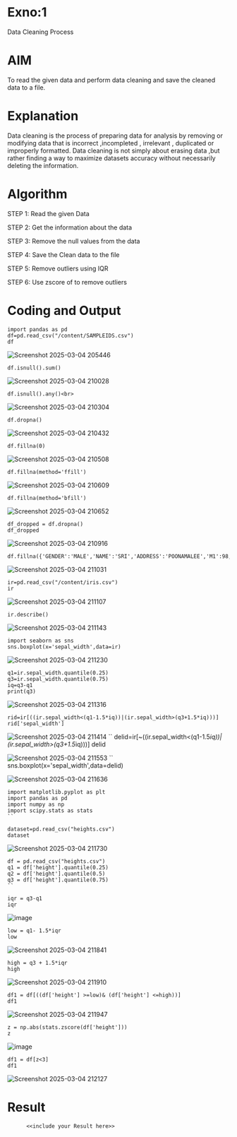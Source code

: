 # Exno:1
Data Cleaning Process

# AIM
To read the given data and perform data cleaning and save the cleaned data to a file.

# Explanation
Data cleaning is the process of preparing data for analysis by removing or modifying data that is incorrect ,incompleted , irrelevant , duplicated or improperly formatted. Data cleaning is not simply about erasing data ,but rather finding a way to maximize datasets accuracy without necessarily deleting the information.

# Algorithm
STEP 1: Read the given Data

STEP 2: Get the information about the data

STEP 3: Remove the null values from the data

STEP 4: Save the Clean data to the file

STEP 5: Remove outliers using IQR

STEP 6: Use zscore of to remove outliers

# Coding and Output
```            
import pandas as pd
df=pd.read_csv("/content/SAMPLEIDS.csv")
df
```
![Screenshot 2025-03-04 205446](https://github.com/user-attachments/assets/98ac9420-d334-46fc-91af-2bd0df00729e)
```
df.isnull().sum()
```
![Screenshot 2025-03-04 210028](https://github.com/user-attachments/assets/56422d77-1b6f-42a4-aa99-4f02a6da47a1)
```
df.isnull().any()<br>
```
![Screenshot 2025-03-04 210304](https://github.com/user-attachments/assets/2cd982fb-15f0-4510-b09b-cbf665fac6c0)
```
df.dropna()
```
![Screenshot 2025-03-04 210432](https://github.com/user-attachments/assets/c8989206-c474-4bb0-a326-7ada03b748f5)
```
df.fillna(0)
```
![Screenshot 2025-03-04 210508](https://github.com/user-attachments/assets/bbb96bc8-aae9-4f1c-89a5-6a65dc3dfe8b)
```
df.fillna(method='ffill')
```
![Screenshot 2025-03-04 210609](https://github.com/user-attachments/assets/6adfa1ee-f7ba-4c2c-a34c-acc37ed5903e)
```
df.fillna(method='bfill')
```
![Screenshot 2025-03-04 210652](https://github.com/user-attachments/assets/94a0fd61-837e-448c-b31e-112a687191c1)
```
df_dropped = df.dropna()
df_dropped
```
![Screenshot 2025-03-04 210916](https://github.com/user-attachments/assets/0a58678e-0fa2-4f7f-bba9-545302fc91c6)
```
df.fillna({'GENDER':'MALE','NAME':'SRI','ADDRESS':'POONAMALEE','M1':98,'M2':87,'M3':76,'M4':92,'TOTAL':305,'AVG':89.999999})
```
![Screenshot 2025-03-04 211031](https://github.com/user-attachments/assets/c1b98abb-19f2-4486-b02a-49cbb49ec5d2)
```
ir=pd.read_csv("/content/iris.csv")
ir
```
![Screenshot 2025-03-04 211107](https://github.com/user-attachments/assets/a6b7f662-eb6b-46f2-86bf-c159dd3226b8)
```
ir.describe()
```
![Screenshot 2025-03-04 211143](https://github.com/user-attachments/assets/99162c39-9677-410f-a78a-b9bb84ef48de)
```
import seaborn as sns
sns.boxplot(x='sepal_width',data=ir)
```
![Screenshot 2025-03-04 211230](https://github.com/user-attachments/assets/b398f218-921e-4045-8983-c79c7467cdb7)
```
q1=ir.sepal_width.quantile(0.25)
q3=ir.sepal_width.quantile(0.75)
iq=q3-q1
print(q3)
```
![Screenshot 2025-03-04 211316](https://github.com/user-attachments/assets/02dcc8a6-d6c2-40d0-9fd5-398bf06ed3b2)
```
rid=ir[((ir.sepal_width<(q1-1.5*iq))|(ir.sepal_width>(q3+1.5*iq)))]
rid['sepal_width']
```
![Screenshot 2025-03-04 211414](https://github.com/user-attachments/assets/0cd26dc2-8d9d-4133-ab65-1266ffef2720)
``
delid=ir[~((ir.sepal_width<(q1-1.5*iq))|(ir.sepal_width>(q3+1.5*iq)))]
delid

![Screenshot 2025-03-04 211553](https://github.com/user-attachments/assets/bfad9299-0cf2-421d-9ad7-86a4490a83ad)
``
sns.boxplot(x='sepal_width',data=delid)

![Screenshot 2025-03-04 211636](https://github.com/user-attachments/assets/ef94f0f4-783b-45a1-bf55-049bc8451398)
```
import matplotlib.pyplot as plt
import pandas as pd
import numpy as np
import scipy.stats as stats
``

dataset=pd.read_csv("heights.csv")
dataset
```
![Screenshot 2025-03-04 211730](https://github.com/user-attachments/assets/ca58957c-4608-4f6d-917b-80d8edd4c297)
```
df = pd.read_csv("heights.csv")
q1 = df['height'].quantile(0.25)
q2 = df['height'].quantile(0.5)
q3 = df['height'].quantile(0.75)
``

iqr = q3-q1
iqr
```
![image](https://github.com/user-attachments/assets/398577f5-8d9d-4a38-8e72-65ee3bea7bb0)
```
low = q1- 1.5*iqr
low
```
![Screenshot 2025-03-04 211841](https://github.com/user-attachments/assets/47447697-93ba-4d31-92d8-ed459fc816ee)
```
high = q3 + 1.5*iqr
high
```
![Screenshot 2025-03-04 211910](https://github.com/user-attachments/assets/2fcb4843-2760-4a0d-b7d4-e6d1ca432bc2)
```
df1 = df[((df['height'] >=low)& (df['height'] <=high))]
df1
```
![Screenshot 2025-03-04 211947](https://github.com/user-attachments/assets/378d4ceb-f673-42fd-a4a0-0fc4c510cd7e)
```
z = np.abs(stats.zscore(df['height']))
z
```
![image](https://github.com/user-attachments/assets/40d8c650-7ee8-4e3a-a752-16b8e32f666b)
```
df1 = df[z<3]
df1
```
![Screenshot 2025-03-04 212127](https://github.com/user-attachments/assets/39a061e1-ef2a-4b5e-934e-f3ca0e18e37b)
# Result
          <<include your Result here>>
